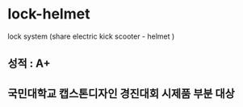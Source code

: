 # lock-helmet
lock system (share electric kick scooter - helmet )

## 성적 : A+ 
## 국민대학교 캡스톤디자인 경진대회 시제품 부분 대상
